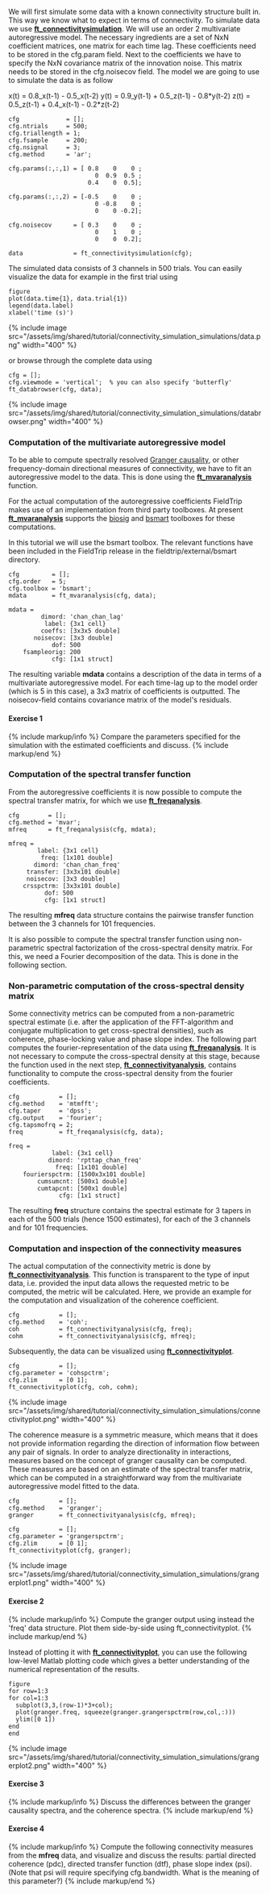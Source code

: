 We will first simulate some data with a known connectivity structure built in. This way we know what to expect in terms of connectivity. To simulate data we use **[ft_connectivitysimulation](/reference/ft_connectivitysimulation)**. We will use an order 2 multivariate autoregressive model. The necessary ingredients are a set of NxN coefficient matrices, one matrix for each time lag. These coefficients need to be stored in the cfg.param field. Next to the coefficients we have to specify the NxN covariance matrix of the innovation noise. This matrix needs to be stored in the cfg.noisecov field.
The model we are going to use to simulate the data is as follow

  x(t) = 0.8_x(t-1) - 0.5_x(t-2)
  y(t) = 0.9_y(t-1) + 0.5_z(t-1) - 0.8\*y(t-2)
  z(t) = 0.5_z(t-1) + 0.4_x(t-1) - 0.2\*z(t-2)

    cfg             = [];
    cfg.ntrials     = 500;
    cfg.triallength = 1;
    cfg.fsample     = 200;
    cfg.nsignal     = 3;
    cfg.method      = 'ar';

    cfg.params(:,:,1) = [ 0.8    0    0 ;
                            0  0.9  0.5 ;
                          0.4    0  0.5];

    cfg.params(:,:,2) = [-0.5    0    0 ;
                            0 -0.8    0 ;
                            0    0 -0.2];

    cfg.noisecov      = [ 0.3    0    0 ;
                            0    1    0 ;
                            0    0  0.2];

    data              = ft_connectivitysimulation(cfg);

The simulated data consists of 3 channels in 500 trials. You can easily visualize the data for example in the first trial using

    figure
    plot(data.time{1}, data.trial{1})
    legend(data.label)
    xlabel('time (s)')

{% include image src="/assets/img/shared/tutorial/connectivity_simulation_simulations/data.png" width="400" %}

or browse through the complete data using

    cfg = [];
    cfg.viewmode = 'vertical';  % you can also specify 'butterfly'
    ft_databrowser(cfg, data);

{% include image src="/assets/img/shared/tutorial/connectivity_simulation_simulations/databrowser.png" width="400" %}

### Computation of the multivariate autoregressive model

To be able to compute spectrally resolved [Granger causality](http://en.wikipedia.org/wiki/Granger_causality), or other frequency-domain directional measures of connectivity, we have to fit an autoregressive model to the data. This is done using the **[ft_mvaranalysis](/reference/ft_mvaranalysis)** function.

For the actual computation of the autoregressive coefficients FieldTrip makes use of an implementation from third party toolboxes. At present **[ft_mvaranalysis](/reference/ft_mvaranalysis)** supports the [biosig](http://biosig.sourceforge.net/) and [bsmart](http://www.brain-smart.org) toolboxes for these computations.

In this tutorial we will use the bsmart toolbox. The relevant functions have been included in the FieldTrip release in the fieldtrip/external/bsmart directory.

    cfg         = [];
    cfg.order   = 5;
    cfg.toolbox = 'bsmart';
    mdata       = ft_mvaranalysis(cfg, data);

    mdata =
             dimord: 'chan_chan_lag'
              label: {3x1 cell}
             coeffs: [3x3x5 double]
           noisecov: [3x3 double]
                dof: 500
        fsampleorig: 200
                cfg: [1x1 struct]

The resulting variable **mdata** contains a description of the data in terms of a multivariate autoregressive model. For each time-lag up to the model order (which is 5 in this case), a 3x3 matrix of coefficients is outputted. The noisecov-field contains covariance matrix of the model's residuals.

#### Exercise 1

{% include markup/info %}
Compare the parameters specified for the simulation with the estimated coefficients and discuss.
{% include markup/end %}

### Computation of the spectral transfer function

From the autoregressive coefficients it is now possible to compute the spectral transfer matrix, for which we use **[ft_freqanalysis](/reference/ft_freqanalysis)**.

    cfg        = [];
    cfg.method = 'mvar';
    mfreq      = ft_freqanalysis(cfg, mdata);

    mfreq =
            label: {3x1 cell}
             freq: [1x101 double]
           dimord: 'chan_chan_freq'
         transfer: [3x3x101 double]
         noisecov: [3x3 double]
        crsspctrm: [3x3x101 double]
              dof: 500
              cfg: [1x1 struct]

The resulting **mfreq** data structure contains the pairwise transfer function between the 3 channels for 101 frequencies.

It is also possible to compute the spectral transfer function using non-parametric spectral factorization of the cross-spectral density matrix. For this, we need a Fourier decomposition of the data. This is done in the following section.

### Non-parametric computation of the cross-spectral density matrix

Some connectivity metrics can be computed from a non-parametric spectral estimate (i.e. after the application of the FFT-algorithm and conjugate multiplication to get cross-spectral densities), such as coherence, phase-locking value and phase slope index. The following part computes the fourier-representation of the data using **[ft_freqanalysis](/reference/ft_freqanalysis)**. It is not necessary to compute the cross-spectral density at this stage, because the function used in the next step, **[ft_connectivityanalysis](/reference/ft_connectivityanalysis)**, contains functionality to compute the cross-spectral density from the fourier coefficients.

    cfg           = [];
    cfg.method    = 'mtmfft';
    cfg.taper     = 'dpss';
    cfg.output    = 'fourier';
    cfg.tapsmofrq = 2;
    freq          = ft_freqanalysis(cfg, data);

    freq =
                label: {3x1 cell}
               dimord: 'rpttap_chan_freq'
                 freq: [1x101 double]
        fourierspctrm: [1500x3x101 double]
            cumsumcnt: [500x1 double]
            cumtapcnt: [500x1 double]
                  cfg: [1x1 struct]

The resulting **freq** structure contains the spectral estimate for 3 tapers in each of the 500 trials (hence 1500 estimates), for each of the 3 channels and for 101 frequencies.

### Computation and inspection of the connectivity measures

The actual computation of the connectivity metric is done by **[ft_connectivityanalysis](/reference/ft_connectivityanalysis)**. This function is transparent to the type of input data, i.e. provided the input data allows the requested metric to be computed, the metric will be calculated. Here, we provide an example for the computation and visualization of the coherence coefficient.

    cfg           = [];
    cfg.method    = 'coh';
    coh           = ft_connectivityanalysis(cfg, freq);
    cohm          = ft_connectivityanalysis(cfg, mfreq);

Subsequently, the data can be visualized using **[ft_connectivityplot](/reference/ft_connectivityplot)**.

    cfg           = [];
    cfg.parameter = 'cohspctrm';
    cfg.zlim      = [0 1];
    ft_connectivityplot(cfg, coh, cohm);

{% include image src="/assets/img/shared/tutorial/connectivity_simulation_simulations/connectivityplot.png" width="400" %}

The coherence measure is a symmetric measure, which means that it does not provide information regarding the direction of information flow between any pair of signals. In order to analyze directionality in interactions, measures based on the concept of granger causality can be computed. These measures are based on an estimate of the spectral transfer matrix, which can be computed in a straightforward way from the multivariate autoregressive model fitted to the data.

    cfg           = [];
    cfg.method    = 'granger';
    granger       = ft_connectivityanalysis(cfg, mfreq);

    cfg           = [];
    cfg.parameter = 'grangerspctrm';
    cfg.zlim      = [0 1];
    ft_connectivityplot(cfg, granger);

{% include image src="/assets/img/shared/tutorial/connectivity_simulation_simulations/grangerplot1.png" width="400" %}

#### Exercise 2

{% include markup/info %}
Compute the granger output using instead the 'freq' data structure.  Plot them side-by-side using ft_connectivityplot.
{% include markup/end %}

Instead of plotting it with **[ft_connectivityplot](/reference/ft_connectivityplot)**, you can use the following low-level Matlab plotting code which gives a better understanding of the numerical representation of the results.

    figure
    for row=1:3
    for col=1:3
      subplot(3,3,(row-1)*3+col);
      plot(granger.freq, squeeze(granger.grangerspctrm(row,col,:)))
      ylim([0 1])
    end
    end

{% include image src="/assets/img/shared/tutorial/connectivity_simulation_simulations/grangerplot2.png" width="400" %}

#### Exercise 3

{% include markup/info %}
Discuss the differences between the granger causality spectra, and the coherence spectra.
{% include markup/end %}

#### Exercise 4

{% include markup/info %}
Compute the following connectivity measures from the **mfreq** data, and visualize and discuss the results: partial directed coherence (pdc), directed transfer function (dtf), phase slope index (psi). (Note that psi will require specifying cfg.bandwidth. What is the meaning of this parameter?)
{% include markup/end %}
